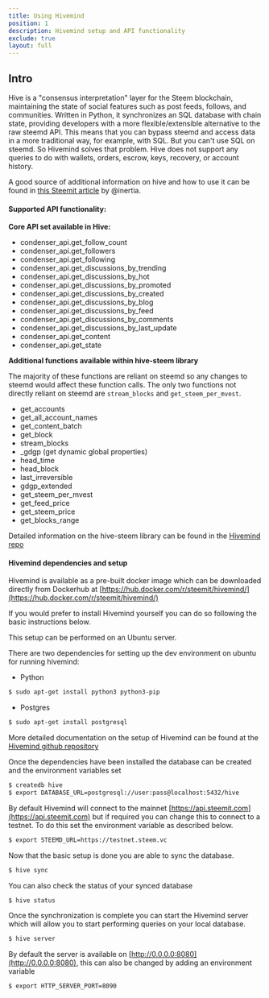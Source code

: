 ```yaml
---
title: Using Hivemind
position: 1
description: Hivemind setup and API functionality
exclude: true
layout: full
---
```


## Intro

Hive is a "consensus interpretation" layer for the Steem blockchain, maintaining the state of social features such as post feeds, follows, and communities. Written in Python, it synchronizes an SQL database with chain state, providing developers with a more flexible/extensible alternative to the raw steemd API. This means that you can bypass steemd and access data in a more traditional way, for example, with SQL. But you can't use SQL on steemd. So Hivemind solves that problem. Hive does not support any queries to do with wallets, orders, escrow, keys, recovery, or account history.

A good source of additional information on hive and how to use it can be found in [this Steemit article](https://steemit.com/hivemind/@inertia/hivemind-queries) by @inertia.

#### Supported API functionality:

**Core API set available in Hive:**

*   condenser_api.get_follow_count
*   condenser_api.get_followers
*   condenser_api.get_following
*   condenser_api.get_discussions_by_trending
*   condenser_api.get_discussions_by_hot
*   condenser_api.get_discussions_by_promoted
*   condenser_api.get_discussions_by_created
*   condenser_api.get_discussions_by_blog
*   condenser_api.get_discussions_by_feed
*   condenser_api.get_discussions_by_comments
*   condenser_api.get_discussions_by_last_update
*   condenser_api.get_content
*   condenser_api.get_state

**Additional functions available within hive-steem library**

The majority of these functions are reliant on steemd so any changes to steemd would affect these function calls. The only two functions not directly reliant on steemd are `stream_blocks` and `get_steem_per_mvest`.

*   get_accounts
*   get_all_account_names
*   get_content_batch
*   get_block
*   stream_blocks
*   \_gdgp (get dynamic global properties)
*   head_time
*   head_block
*   last_irreversible
*   gdgp_extended
*   get_steem_per_mvest
*   get_feed_price
*   get_steem_price
*   get_blocks_range

Detailed information on the hive-steem library can be found in the [Hivemind repo](https://github.com/steemit/hivemind/blob/master/hive/steem/client.py)

#### Hivemind dependencies and setup

Hivemind is available as a pre-built docker image which can be downloaded directly from Dockerhub at [https://hub.docker.com/r/steemit/hivemind/](https://hub.docker.com/r/steemit/hivemind/)

If you would prefer to install Hivemind yourself you can do so following the basic instructions below.

This setup can be performed on an Ubuntu server.

There are two dependencies for setting up the dev environment on ubuntu for running hivemind:

*   Python

```bash
$ sudo apt-get install python3 python3-pip
```

*   Postgres

```bash
$ sudo apt-get install postgresql
```

More detailed documentation on the setup of Hivemind can be found at the [Hivemind github repository](https://github.com/steemit/hivemind)

Once the dependencies have been installed the database can be created and the environment variables set

```bash
$ createdb hive
$ export DATABASE_URL=postgresql://user:pass@localhost:5432/hive
```

By default Hivemind will connect to the mainnet [https://api.steemit.com](https://api.steemit.com) but if required you can change this to connect to a testnet. To do this set the environment variable as described below.

```bash
$ export STEEMD_URL=https://testnet.steem.vc
```

Now that the basic setup is done you are able to sync the database.

```bash
$ hive sync
```

You can also check the status of your synced database

```bash
$ hive status
```

Once the synchronization is complete you can start the Hivemind server which will allow you to start performing queries on your local database.

```bash
$ hive server
```

By default the server is available on [http://0.0.0.0:8080](http://0.0.0.0:8080), this can also be changed by adding an environment variable

```base
$ export HTTP_SERVER_PORT=8090
```
